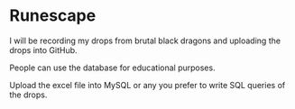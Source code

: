 # Runescape

I will be recording my drops from brutal black dragons and uploading the drops into GitHub. 

People can use the database for educational purposes. 

Upload the excel file into MySQL or any you prefer to write SQL queries of the drops. 
